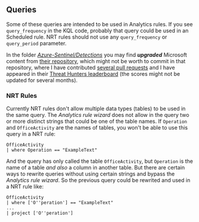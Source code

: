 ## Queries

Some of these queries are intended to be used in Analytics rules. If you see ```query_frequency``` in the KQL code, probably that query could be used in an Scheduled rule. NRT rules should not use any ```query_frequency``` or ```query_period``` parameter.

In the folder *[Azure-Sentinel/Detections](https://github.com/ep3p/Sentinel_KQL/tree/main/Queries/Azure-Sentinel/Detections)* you may find ***upgraded*** Microsoft content from [their repository](https://github.com/Azure/Azure-Sentinel/tree/master/Detections), which might not be worth to commit in that repository, where I have contributed [several pull requests](https://github.com/Azure/Azure-Sentinel/pulls?q=is%3Apr+author%3Aep3p) and I have appeared in their [Threat Hunters leaderboard](https://github.com/Azure/Azure-Sentinel/blob/master/Tools/stats/stats.md) (the scores might not be updated for several months).

### NRT Rules

Currently NRT rules don't allow multiple data types (tables) to be used in the same query. The *Analytics rule wizard* does not allow in the query two or more distinct strings that could be one of the table names. If ```Operation``` and ```OfficeActivity``` are the names of tables, you won't be able to use this query in a NRT rule:
```
OfficeActivity
| where Operation == "ExampleText"
```
And the query has only called the table ```OfficeActivity```, but ```Operation``` is the name of a table *and also* a column in another table. But there are certain ways to rewrite queries without using certain strings and bypass the *Analytics rule wizard*. So the previous query could be rewrited and used in a NRT rule like:
```
OfficeActivity
| where ['O''peration'] == "ExampleText"
...
| project ['O''peration']
```
